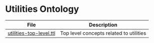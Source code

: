 # Utilities Ontology

| File | Description |
| --- | --- |
| [utilities-top-level.ttl](utilities-top-level.ttl) | Top level concepts related to utilities |
